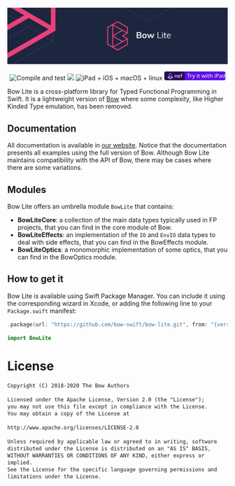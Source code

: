 ![Bow Lite](assets/bow-lite-banner.png)

<p align="center">
<img src="https://github.com/bow-swift/bow-lite/workflows/Compile%20and%20test/badge.svg" alt="Compile and test" />
<img src="https://img.shields.io/badge/Swift-5.2-orange.svg" />
<img src="https://img.shields.io/badge/platforms-ipad%2Bios%2Bmac%2Blinux-brightgreen" alt="iPad + iOS + macOS + linux" />
<a href="https://badge.bow-swift.io/recipe?name=bow-lite&description=Bow%20Lite%20is%20a%20cross-platform%20library%20for%20Typed%20Functional%20Programming%20in%20Swift&url=https://github.com/bow-swift/bow-lite&owner=bow-swift&avatar=https://avatars3.githubusercontent.com/u/44965417?v=4&tag=0.1.0"><img src="https://raw.githubusercontent.com/bow-swift/bow-art/master/badges/nef-playgrounds-badge.svg" alt="bow-lite Playground" style="height:20px"></a>
</>

Bow Lite is a cross-platform library for Typed Functional Programming in Swift. It is a lightweight version of [Bow](https://github.com/bow-swift/bow) where some complexity, like Higher Kinded Type emulation, has been removed.

## Documentation

All documentation is available in [our website](https://bow-swift.io/). Notice that the documentation presents all examples using the full version of Bow. Although Bow Lite maintains compatibility with the API of Bow, there may be cases where there are some variations.

## Modules

Bow Lite offers an umbrella module `BowLite` that contains:

- **BowLiteCore**: a collection of the main data types typically used in FP projects, that you can find in the core module of Bow.
- **BowLiteEffects**: an implementation of the `IO` and `EnvIO` data types to deal with side effects, that you can find in the BowEffects module.
- **BowLiteOptics**: a monomorphic implementation of some optics, that you can find in the BowOptics module.

## How to get it

Bow Lite is available using Swift Package Manager. You can include it using the corresponding wizard in Xcode, or adding the following line to your `Package.swift` manifest:

```swift
.package(url: "https://github.com/bow-swift/bow-lite.git", from: "{version}")
```

```swift
import BowLite
```

# License

    Copyright (C) 2018-2020 The Bow Authors

    Licensed under the Apache License, Version 2.0 (the "License");
    you may not use this file except in compliance with the License.
    You may obtain a copy of the License at

    http://www.apache.org/licenses/LICENSE-2.0

    Unless required by applicable law or agreed to in writing, software
    distributed under the License is distributed on an "AS IS" BASIS,
    WITHOUT WARRANTIES OR CONDITIONS OF ANY KIND, either express or implied.
    See the License for the specific language governing permissions and
    limitations under the License.
